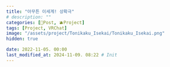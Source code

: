 ```yaml
---
title: "아무튼 이세계! 상확극"
# description: ""
categories: [📀Post, 🫐Project]
tags: [Project, VRChat]
image: "/assets/project/Tonikaku_Isekai/Tonikaku_Isekai.png"
hidden: true

date: 2022-11-05. 00:00
last_modified_at: 2024-11-09. 08:22 # Init
---
```

